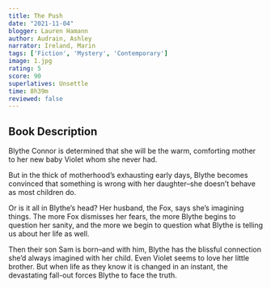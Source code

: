 ```yaml
---
title: The Push
date: "2021-11-04"
blogger: Lauren Hamann
author: Audrain, Ashley
narrator: Ireland, Marin
tags: ['Fiction', 'Mystery', 'Contemporary']
image: 1.jpg
rating: 5
score: 90
superlatives: Unsettle
time: 8h39m
reviewed: false
---
```



## Book Description

Blythe Connor is determined that she will be the warm, comforting mother to her new baby Violet whom she never had.

But in the thick of motherhood’s exhausting early days, Blythe becomes convinced that something is wrong with her daughter–she doesn’t behave as most children do.

Or is it all in Blythe’s head? Her husband, the Fox, says she’s imagining things. The more Fox dismisses her fears, the more Blythe begins to question her sanity, and the more we begin to question what Blythe is telling us about her life as well.

Then their son Sam is born–and with him, Blythe has the blissful connection she’d always imagined with her child. Even Violet seems to love her little brother. But when life as they know it is changed in an instant, the devastating fall-out forces Blythe to face the truth.